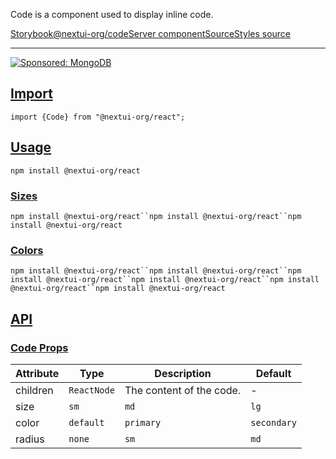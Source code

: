 Code is a component used to display inline code.

[Storybook](https://storybook.nextui.org/?path=/story/components-code)[@nextui-org/code](https://www.npmjs.com/package/@nextui-org/code)[Server component](https://nextjs.org/docs/getting-started/react-essentials#server-components)[Source](https://github.com/nextui-org/nextui/tree/feat/v2/packages/components/code)[Styles source](https://github.com/nextui-org/nextui/tree/feat/v2/packages/core/theme/src/components/code.ts)

___

[![Sponsored: MongoDB](https://media.ethicalads.io/media/images/2022/08/EA-2_240x180.png)](https://server.ethicalads.io/proxy/click/5096/f4edfdc6-113d-4991-9c21-569f801c8b75/)

## [Import](https://nextui.org/docs/components/code#import)

```
import {Code} from "@nextui-org/react";
```

## [Usage](https://nextui.org/docs/components/code#usage)

`npm install @nextui-org/react`

### [Sizes](https://nextui.org/docs/components/code#sizes)

`npm install @nextui-org/react``npm install @nextui-org/react``npm install @nextui-org/react`

### [Colors](https://nextui.org/docs/components/code#colors)

`npm install @nextui-org/react``npm install @nextui-org/react``npm install @nextui-org/react``npm install @nextui-org/react``npm install @nextui-org/react``npm install @nextui-org/react`

## [API](https://nextui.org/docs/components/code#api)

### [Code Props](https://nextui.org/docs/components/code#code-props)

| Attribute | Type | Description | Default |
| --- | --- | --- | --- |
| children | `ReactNode` | The content of the code. | \- |
| size | `sm` | `md` | `lg` | The size of the code. | `sm` |
| color | `default` | `primary` | `secondary` | `success` | `warning` | `danger` | The color of the code. | `default` |
| radius | `none` | `sm` | `md` | `lg` | `full` | The radius of the code. | `sm` |